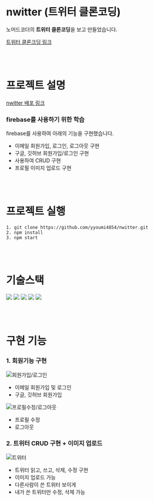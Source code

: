 # nwitter (트위터 클론코딩)

노머드코더의 **트위터 클론코딩**을 보고 만들었습니다.

[트위터 클론크딩 링크](https://nomadcoders.co/nwitter)

<br/><br/>

# 프로젝트 설명

[nwitter 배포 링크](https://yyoumi4854.github.io/nwitter/)

### **firebase를 사용하기 위한 학습**

firebase를 사용하여 아래의 기능을 구현했습니다.

- 이메일 회원가입, 로그인, 로그아웃 구현
- 구글, 깃허브 회원가입/로그인 구현
- 사용하여 CRUD 구현
- 프로필 이미지 업로드 구현

<br/><br/>

# 프로젝트 실행

```
1. git clone https://github.com/yyoumi4854/nwitter.git
2. npm install
3. npm start
```

<br/><br/>

# 기술스택

<div>
  <img src="https://img.shields.io/badge/HTML5-E34F26?style=flat-square&logo=HTML5&logoColor=white"/>
  <img src="https://img.shields.io/badge/CSS3-1572B6?style=flat-square&logo=CSS3&logoColor=white"/>
  <img src="https://img.shields.io/badge/JavaScript-F7DF1E?style=flat-square&logo=JavaScript&logoColor=white"/>
  <img src="https://img.shields.io/badge/React-61DAFB?style=flat-square&logo=React&logoColor=white"/>
  <img src="https://img.shields.io/badge/Firebase-FFCA28?style=flat-square&logo=Firebase&logoColor=white"/>
</div>

<br/><br/>

# 구현 기능

### 1. 회원기능 구현

![회원가입/로그인](https://github.com/yyoumi4854/simpleShoppingMall/assets/64270940/b2522d66-a4d6-4e5f-ba92-b8879d1ed226)

- 이메일 회원가입 및 로그인
- 구글, 깃허브 회원가입

![프로필수정/로그아웃](https://github.com/yyoumi4854/simpleShoppingMall/assets/64270940/ac6bb47d-8f99-41f9-853b-8437da17b3c8)

- 프로필 수정
- 로그아웃

### 2. 트위터 CRUD 구현 + 이미지 업로드

![트위터](https://github.com/yyoumi4854/simpleShoppingMall/assets/64270940/116a4fcf-cb40-4a8c-90fc-57bd44ef57a2)

- 트위터 읽고, 쓰고, 삭제, 수정 구현
- 이미지 업로드 가능
- 다른사람이 쓴 트위터 보이게
- 내가 쓴 트위터만 수정, 삭제 가능
